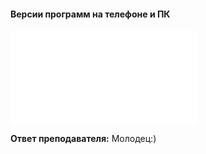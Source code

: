 ####  Версии программ на телефоне и ПК
![Версии программ на телефоне и ПК](version.txt "Версии программ на телефоне и ПК")

**Ответ преподавателя:** Молодец:)